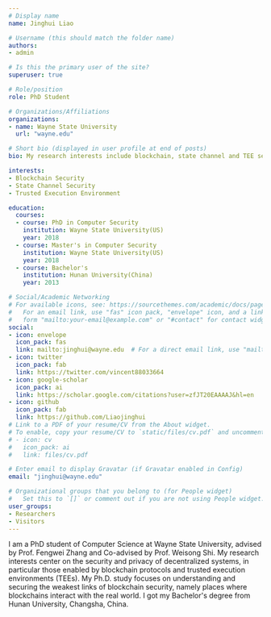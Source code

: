 ```yaml
---
# Display name
name: Jinghui Liao

# Username (this should match the folder name)
authors:
- admin

# Is this the primary user of the site?
superuser: true

# Role/position
role: PhD Student

# Organizations/Affiliations
organizations:
- name: Wayne State University
  url: "wayne.edu"

# Short bio (displayed in user profile at end of posts)
bio: My research interests include blockchain, state channel and TEE security.

interests:
- Blockchain Security
- State Channel Security
- Trusted Execution Environment

education:
  courses:
  - course: PhD in Computer Security
    institution: Wayne State University(US)
    year: 2018
  - course: Master's in Computer Security 
    institution: Wayne State University(US)
    year: 2018
  - course: Bachelor's
    institution: Hunan University(China)
    year: 2013

# Social/Academic Networking
# For available icons, see: https://sourcethemes.com/academic/docs/page-builder/#icons
#   For an email link, use "fas" icon pack, "envelope" icon, and a link in the
#   form "mailto:your-email@example.com" or "#contact" for contact widget.
social:
- icon: envelope
  icon_pack: fas
  link: mailto:jinghui@wayne.edu  # For a direct email link, use "mailto:test@example.org".
- icon: twitter
  icon_pack: fab
  link: https://twitter.com/vincent88033664
- icon: google-scholar
  icon_pack: ai
  link: https://scholar.google.com/citations?user=zfJT20EAAAAJ&hl=en
- icon: github
  icon_pack: fab
  link: https://github.com/Liaojinghui
# Link to a PDF of your resume/CV from the About widget.
# To enable, copy your resume/CV to `static/files/cv.pdf` and uncomment the lines below.
# - icon: cv
#   icon_pack: ai
#   link: files/cv.pdf

# Enter email to display Gravatar (if Gravatar enabled in Config)
email: "jinghui@wayne.edu"

# Organizational groups that you belong to (for People widget)
#   Set this to `[]` or comment out if you are not using People widget.
user_groups:
- Researchers
- Visitors
---
```


I am a PhD student of Computer Science at Wayne State University, advised by Prof. Fengwei Zhang and Co-advised by Prof. Weisong Shi. My research interests center on the security and privacy of decentralized systems, in particular those enabled by blockchain protocols and trusted execution environments (TEEs). My Ph.D. study focuses on understanding and securing the weakest links of blockchain security, namely places where blockchains interact with the real world. I got my Bachelor's degree from Hunan University, Changsha, China.